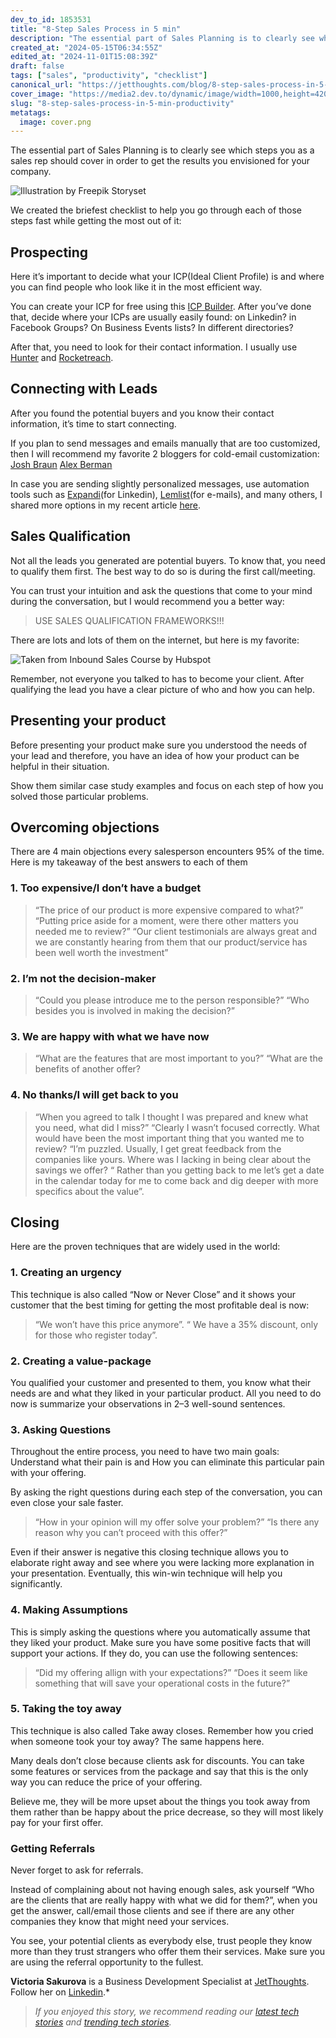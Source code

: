 ```yaml
---
dev_to_id: 1853531
title: "8-Step Sales Process in 5 min"
description: "The essential part of Sales Planning is to clearly see which steps you as a sales rep should cover in..."
created_at: "2024-05-15T06:34:55Z"
edited_at: "2024-11-01T15:08:39Z"
draft: false
tags: ["sales", "productivity", "checklist"]
canonical_url: "https://jetthoughts.com/blog/8-step-sales-process-in-5-min-productivity/"
cover_image: "https://media2.dev.to/dynamic/image/width=1000,height=420,fit=cover,gravity=auto,format=auto/https%3A%2F%2Fraw.githubusercontent.com%2Fjetthoughts%2Fjetthoughts.github.io%2Fmaster%2Fstatic%2Fassets%2Fimg%2Fblog%2F8-step-sales-process-in-5-min-productivity%2Ffile_0.png"
slug: "8-step-sales-process-in-5-min-productivity"
metatags:
  image: cover.png
---
```

The essential part of Sales Planning is to clearly see which steps you as a sales rep should cover in order to get the results you envisioned for your company.

![[Illustration by Freepik Storyset](https://storyset.com/illustration/processing/rafiki#407BFFFF&hide=&hide=complete)](file_0.png)

We created the briefest checklist to help you go through each of those steps fast while getting the most out of it:

## Prospecting

Here it’s important to decide what your ICP(Ideal Client Profile) is and where you can find people who look like it in the most efficient way.

You can create your ICP for free using this [ICP Builder](https://www.hubspot.com/make-my-persona?hubs_post=blog.hubspot.com%2Fservice%2Fhow-to-get-referrals&hubs_post-cta=Make%20My%20Persona&_ga=2.87996184.1254403287.1615146192-989053787.1572600208). After you’ve done that, decide where your ICPs are usually easily found: on Linkedin? in Facebook Groups? On Business Events lists? In different directories?

After that, you need to look for their contact information. I usually use [Hunter](https://hunter.io/email-finder) and [Rocketreach](https://rocketreach.co/).

## Connecting with Leads

After you found the potential buyers and you know their contact information, it’s time to start connecting.

If you plan to send messages and emails manually that are too customized, then I will recommend my favorite 2 bloggers for cold-email customization: 
[Josh Braun](https://www.linkedin.com/in/josh-braun/)
[Alex Berman](https://youtube.com/playlist?list=PLtkcfOqeArMa9-nmJR8wxAOfSU4kzYpBj)

In case you are sending slightly personalized messages, use automation tools such as [Expandi](https://expandi.io/worlds-safest-software-for-linkedin-automation/)(for Linkedin), [Lemlist](https://www.lemlist.com/)(for e-mails), and many others, I shared more options in my recent article [here](https://jtway.co/the-ultimate-guide-to-the-sales-onboarding-in-it-companies-6e8b4a4a473).

## Sales Qualification

Not all the leads you generated are potential buyers. To know that, you need to qualify them first. The best way to do so is during the first call/meeting.

You can trust your intuition and ask the questions that come to your mind during the conversation, but I would recommend you a better way:
>  USE SALES QUALIFICATION FRAMEWORKS!!!

There are lots and lots of them on the internet, but here is my favorite:

![Taken from Inbound Sales Course by Hubspot](file_1.png)

Remember, not everyone you talked to has to become your client. After qualifying the lead you have a clear picture of who and how you can help.

## Presenting your product

Before presenting your product make sure you understood the needs of your lead and therefore, you have an idea of how your product can be helpful in their situation.

Show them similar case study examples and focus on each step of how you solved those particular problems.

## Overcoming objections

There are 4 main objections every salesperson encounters 95% of the time. Here is my takeaway of the best answers to each of them

### 1. Too expensive/I don’t have a budget
>  “The price of our product is more expensive compared to what?”
>  “Putting price aside for a moment, were there other matters you needed me to review?”
>  “Our client testimonials are always great and we are constantly hearing from them that our product/service has been well worth the investment”

### 2. I’m not the decision-maker
>  “Could you please introduce me to the person responsible?”
>  “Who besides you is involved in making the decision?”

### 3. We are happy with what we have now
>  “What are the features that are most important to you?”
>  “What are the benefits of another offer?

### 4. No thanks/I will get back to you
>  “When you agreed to talk I thought I was prepared and knew what you need, what did I miss?”
>  “Clearly I wasn’t focused correctly. What would have been the most important thing that you wanted me to review?
>  “I’m puzzled. Usually, I get great feedback from the companies like yours. Where was I lacking in being clear about the savings we offer?
>  “ Rather than you getting back to me let’s get a date in the calendar today for me to come back and dig deeper with more specifics about the value”.

## Closing

Here are the proven techniques that are widely used in the world:

### 1. Creating an urgency

This technique is also called “Now or Never Close” and it shows your customer that the best timing for getting the most profitable deal is now:
>  “We won’t have this price anymore”.
>  “ We have a 35% discount, only for those who register today”.

### 2. Creating a value-package

You qualified your customer and presented to them, you know what their needs are and what they liked in your particular product. All you need to do now is summarize your observations in 2–3 well-sound sentences.

### 3. Asking Questions

Throughout the entire process, you need to have two main goals: Understand what their pain is and How you can eliminate this particular pain with your offering.

By asking the right questions during each step of the conversation, you can even close your sale faster.
>  “How in your opinion will my offer solve your problem?”
>  “Is there any reason why you can’t proceed with this offer?”

Even if their answer is negative this closing technique allows you to elaborate right away and see where you were lacking more explanation in your presentation. Eventually, this win-win technique will help you significantly.

### 4. Making Assumptions

This is simply asking the questions where you automatically assume that they liked your product. Make sure you have some positive facts that will support your actions. If they do, you can use the following sentences:
>  “Did my offering allign with your expectations?”
>  “Does it seem like something that will save your operational costs in the future?”

### 5. Taking the toy away

This technique is also called Take away closes. Remember how you cried when someone took your toy away? The same happens here.

Many deals don’t close because clients ask for discounts. You can take some features or services from the package and say that this is the only way you can reduce the price of your offering.

Believe me, they will be more upset about the things you took away from them rather than be happy about the price decrease, so they will most likely pay for your first offer.

### Getting Referrals

Never forget to ask for referrals.

Instead of complaining about not having enough sales, ask yourself “Who are the clients that are really happy with what we did for them?”, when you get the answer, call/email those clients and see if there are any other companies they know that might need your services.

You see, your potential clients as everybody else, trust people they know more than they trust strangers who offer them their services. Make sure you are using the referral opportunity to the fullest.

**Victoria Sakurova** is a Business Development Specialist at [JetThoughts](https://www.jetthoughts.com/). Follow her on [Linkedin](https://www.linkedin.com/in/victoriasakurova/).*
>  *If you enjoyed this story, we recommend reading our [latest tech stories](https://jtway.co/latest) and [trending tech stories](https://jtway.co/trending).*
